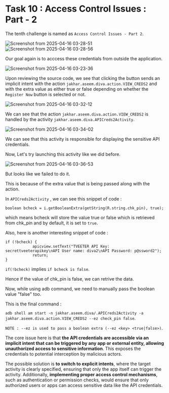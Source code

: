 # Task 10 : Access Control Issues : Part - 2

The tenth challenge is named as `Access Control Issues - Part 2`.

![Screenshot from 2025-04-16 03-28-51](https://github.com/user-attachments/assets/9a9cb400-7e9b-4e38-ac7d-01cb2e0c0ddd)
![Screenshot from 2025-04-16 03-28-56](https://github.com/user-attachments/assets/ecb895bb-2c50-4260-ac93-86ae96dde649)

Our goal again is to acccess these credentials from outside the application.

![Screenshot from 2025-04-16 03-23-36](https://github.com/user-attachments/assets/00eda3c8-d93d-484c-88db-eee28ab2cf25)

Upon reviewing the source code, we see that clicking the button sends an implicit intent with the action `jakhar.aseem.diva.action.VIEW_CREDS2` and with the extra value as either true or false depending on whether the `Register Now` button is selected or not.

![Screenshot from 2025-04-16 03-32-12](https://github.com/user-attachments/assets/5aa3a885-420c-41e3-beea-bdaaf20666b9)

We can see that the action `jakhar.aseem.diva.action.VIEW_CREDS2` is handled by the activity `jakhar.aseem.diva.APICreds2Activity`.

![Screenshot from 2025-04-16 03-34-02](https://github.com/user-attachments/assets/e073beed-040f-4af9-a233-09fc46413801)

We can see that this activity is responsible for displaying the sensitive API credentials.

Now, Let's try launching this activity like we did before.

![Screenshot from 2025-04-16 03-36-53](https://github.com/user-attachments/assets/54665b3a-49fd-4a06-9508-a5e60fa46043)

But looks like we failed to do it.

This is because of the extra value that is being passed along with the action.

In `APICreds2Activity` , we can see this snippet of code :

`boolean bcheck = i.getBooleanExtra(getString(R.string.chk_pin), true);`

which means bcheck will store the value true or false which is retrieved from chk_pin and by default, it is set to `true`.

Also, here is another interesting snippet of code :

```
if (!bcheck) {
            apicview.setText("TVEETER API Key: secrettveeterapikey\nAPI User name: diva2\nAPI Password: p@ssword2");
            return;
}
```
`if(!bcheck)` implies `if bcheck is false`.

Hence if the value of chk_pin is false, we can retrive the data.

Now, while using adb command, we need to manually pass the boolean value "false" too.

This is the final command :

`adb shell am start -n jakhar.aseem.diva/.APICreds2Activity -a jakhar.aseem.diva.action.VIEW_CREDS2 --ez check_pin false`.

`NOTE : --ez is used to pass a boolean extra (--ez <key> <true|false>)`.

The core issue here is that **the API credentials are accessible via an implicit intent that can be triggered by any app or external entity, allowing unauthorized access to sensitive information**. This exposes the credentials to potential interception by malicious actors.

The possible solution is **to switch to explicit intents**, where the target activity is clearly specified, ensuring that only the app itself can trigger the activity. Additionally, **implementing proper access control mechanisms**, such as authentication or permission checks, would ensure that only authorized users or apps can access sensitive data like the API credentials.
